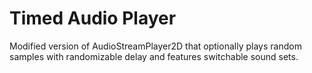 # Timed Audio Player

Modified version of AudioStreamPlayer2D that optionally plays random samples with randomizable delay and features switchable sound sets.